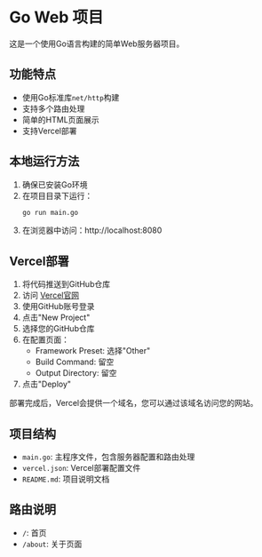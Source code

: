 # Go Web 项目

这是一个使用Go语言构建的简单Web服务器项目。

## 功能特点

- 使用Go标准库`net/http`构建
- 支持多个路由处理
- 简单的HTML页面展示
- 支持Vercel部署

## 本地运行方法

1. 确保已安装Go环境
2. 在项目目录下运行：
   ```bash
   go run main.go
   ```
3. 在浏览器中访问：http://localhost:8080

## Vercel部署

1. 将代码推送到GitHub仓库
2. 访问 [Vercel官网](https://vercel.com)
3. 使用GitHub账号登录
4. 点击"New Project"
5. 选择您的GitHub仓库
6. 在配置页面：
   - Framework Preset: 选择"Other"
   - Build Command: 留空
   - Output Directory: 留空
7. 点击"Deploy"

部署完成后，Vercel会提供一个域名，您可以通过该域名访问您的网站。

## 项目结构

- `main.go`: 主程序文件，包含服务器配置和路由处理
- `vercel.json`: Vercel部署配置文件
- `README.md`: 项目说明文档

## 路由说明

- `/`: 首页
- `/about`: 关于页面 